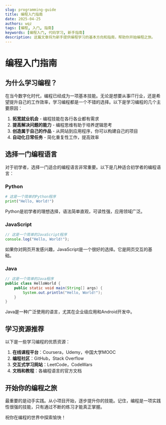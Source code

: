 ```yaml
---
slug: programming-guide
title: 编程入门指南
date: 2025-04-25
authors: wqz
tags: [编程, 入门, 指南]
keywords: [编程入门, 代码学习, 新手指南]
description: 这篇文章将为新手提供编程学习的基本方向和指南，帮助你开始编程之旅。
---
```


<!-- truncate -->

# 编程入门指南

## 为什么学习编程？

在当今数字化时代，编程已经成为一项基本技能。无论是想要从事IT行业，还是希望提升自己的工作效率，学习编程都是一个不错的选择。以下是学习编程的几个主要原因：

1. **拓宽就业机会** - 编程技能在各行各业都有需求
2. **提高解决问题的能力** - 编程思维有助于培养逻辑思考
3. **创造属于自己的作品** - 从网站到应用程序，你可以构建自己的项目
4. **自动化日常任务** - 简化重复性工作，提高效率

## 选择一门编程语言

对于初学者，选择一门适合的编程语言非常重要。以下是几种适合初学者的编程语言：

### Python

```python
# 这是一个简单的Python程序
print("Hello, World!")
```

Python是初学者的理想选择，语法简单直观，可读性强，应用领域广泛。

### JavaScript

```javascript
// 这是一个简单的JavaScript程序
console.log("Hello, World!");
```

如果你对网页开发感兴趣，JavaScript是一个很好的选择。它是网页交互的基础。

### Java

```java
// 这是一个简单的Java程序
public class HelloWorld {
    public static void main(String[] args) {
        System.out.println("Hello, World!");
    }
}
```

Java是一种广泛使用的语言，尤其在企业级应用和Android开发中。

## 学习资源推荐

以下是一些学习编程的优质资源：

1. **在线课程平台**：Coursera，Udemy，中国大学MOOC
2. **编程社区**：GitHub，Stack Overflow
3. **交互式学习网站**：LeetCode，CodeWars
4. **文档和教程**：各编程语言的官方文档

## 开始你的编程之旅

最重要的是动手实践。从小项目开始，逐步提升你的技能。记住，编程是一项实践性很强的技能，只有通过不断的练习才能真正掌握。

祝你在编程的世界中探索愉快！ 